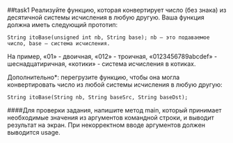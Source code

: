 ##task1
Реализуйте функцию, которая конвертирует число (без знака) из десятичной системы исчисления
в любую другую. Ваша функция должна иметь следующий прототип:
````
String itoBase(unsigned int nb, String base); nb – это подаваемое число, base – система исчисления.
````
На пример, «01» - двоичная, «012» - троичная, «0123456789abcdef» - шеснадцатиричная, «котики» - система исчисления в котиках.

Дополнительно*: перегрузите функцию, чтобы она могла конвертировать число из любой системы
исчисления в любую другую:
````
String itoBase(String nb, String baseSrc, String baseDst);
````
####Для проверки задания, напишите метод main, который принимает необходимые значения из аргументов командной строки, и выводит результат на экран. При некорректном вводе аргументов должен выводится usage.